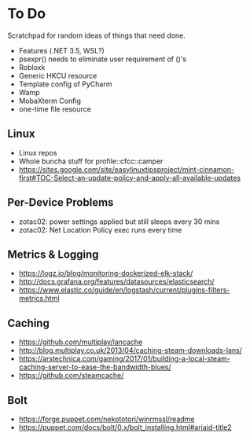 To Do
=====

Scratchpad for random ideas of things that need done.

* Features (.NET 3.5, WSL?)
* psexpr() needs to eliminate user requirement of ()'s
* Robloxk
* Generic HKCU resource
* Template config of PyCharm
* Wamp
* MobaXterm Config
* one-time file resource

Linux
-----
* Linux repos
* Whole buncha stuff for profile::cfcc::camper
* https://sites.google.com/site/easylinuxtipsproject/mint-cinnamon-first#TOC-Select-an-update-policy-and-apply-all-available-updates

Per-Device Problems
-------------------
* zotac02: power settings applied but still sleeps every 30 mins
* zotac02: Net Location Policy exec runs every time


Metrics & Logging
-----------------
* https://logz.io/blog/monitoring-dockerized-elk-stack/
* http://docs.grafana.org/features/datasources/elasticsearch/
* https://www.elastic.co/guide/en/logstash/current/plugins-filters-metrics.html

Caching
-------
* https://github.com/multiplay/lancache
* http://blog.multiplay.co.uk/2013/04/caching-steam-downloads-lans/
* https://arstechnica.com/gaming/2017/01/building-a-local-steam-caching-server-to-ease-the-bandwidth-blues/
* https://github.com/steamcache/

Bolt
----
* https://forge.puppet.com/nekototori/winrmssl/readme
* https://puppet.com/docs/bolt/0.x/bolt_installing.html#ariaid-title2
